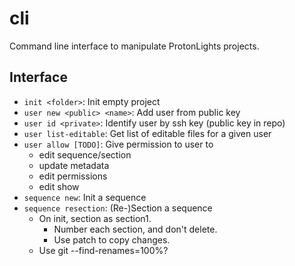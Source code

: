 # cli
Command line interface to manipulate ProtonLights projects.

## Interface

- `init <folder>`: Init empty project
- `user new <public> <name>`: Add user from public key
- `user id <private>`: Identify user by ssh key (public key in repo)
- `user list-editable`: Get list of editable files for a given user
- `user allow [TODO]`: Give permission to user to
  - edit sequence/section
  - update metadata
  - edit permissions
  - edit show
- `sequence new`: Init a sequence
- `sequence resection`: (Re-)Section a sequence
  - On init, section as section1.
    - Number each section, and don't delete.
    - Use patch to copy changes.
  - Use git --find-renames=100%?
